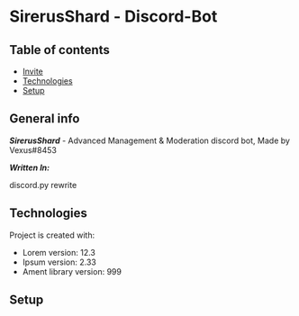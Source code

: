 # SirerusShard - Discord-Bot


## Table of contents
* [Invite](https://discord.com/oauth2/authorize?client_id=900083965732483134&permissions=8&scope=bot)
* [Technologies](#ModCmds.md)
* [Setup](#setup)

## General info
***SirerusShard*** - Advanced Management & Moderation discord bot, Made by Vexus#8453

***Written In:***

discord.py rewrite
	
## Technologies
Project is created with:
* Lorem version: 12.3
* Ipsum version: 2.33
* Ament library version: 999
	
## Setup

